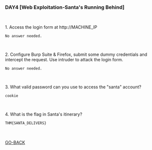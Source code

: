 <h3 align="left">DAY4 [Web Exploitation-Santa's Running Behind]
</h3>
<br>
<p align="left">1. 
Access the login form at http://MACHINE_IP
<p>
  
```
No answer needed.
```
  <br>
  <p align="left">2. Configure Burp Suite & Firefox, submit some dummy credentials and intercept the request. Use intruder to attack the login form.<p>
  
```
No answer needed.
```
  <br>
  <p align="left">3. What valid password can you use to access the "santa" account?<p>
  
```
cookie
```
  <br>
  <p align="left">4. What is the flag in Santa's itinerary?<p>
  
```
THM{SANTA_DELIVERS}
```
  <br><br>
<a href="https://github.com/n00bcooD3R/advent-of-cyber3">GO-BACK</a>
